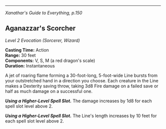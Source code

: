 
---
*Xanathar's Guide to Everything, p.150*

## Aganazzar's Scorcher
*Level 2 Evocation (Sorcerer, Wizard)*

**Casting Time:** Action  
**Range:** 30 feet  
**Components:** V, S, M (a red dragon's scale)  
**Duration:** Instantaneous

A jet of roaring flame forming a 30-foot-long, 5-foot-wide Line bursts from your outstretched hand in a direction you choose. Each creature in the Line makes a Dexterity saving throw, taking 3d8 Fire damage on a failed save or half as much damage on a successful one.

***Using a Higher-Level Spell Slot.*** The damage increases by 1d8 for each spell slot level above 2.

***Using a Higher-Level Spell Slot.*** The Line's length increases by 10 feet for each spell slot level above 2.
